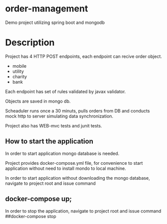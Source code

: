 # order-management
Demo project utilizing spring boot and mongodb

# Description

Project has 4 HTTP POST endpoints, each endpoint can recive order object.

  - mobile
  - utility
  - charity
  - bank
  
Each endpoint has set of rules validated by javax validator.

Objects are saved in mongo db.

Scheaduler runs once a 30 minuts, pulls orders from DB and conducts mock http to server simulating data synchronization.

Project also has WEB-mvc tests and junit tests.

## How to start the application

In order to start application mongo database is needed.

Project provides docker-compose.yml file, for convenience to start application without need to install mondo to local machine.

In order to start application without downloading the mongo database, navigate to project root and issue command

## docker-compose up;

In order to stop the application, navigate to project root and issue command ##docker-compose stop
